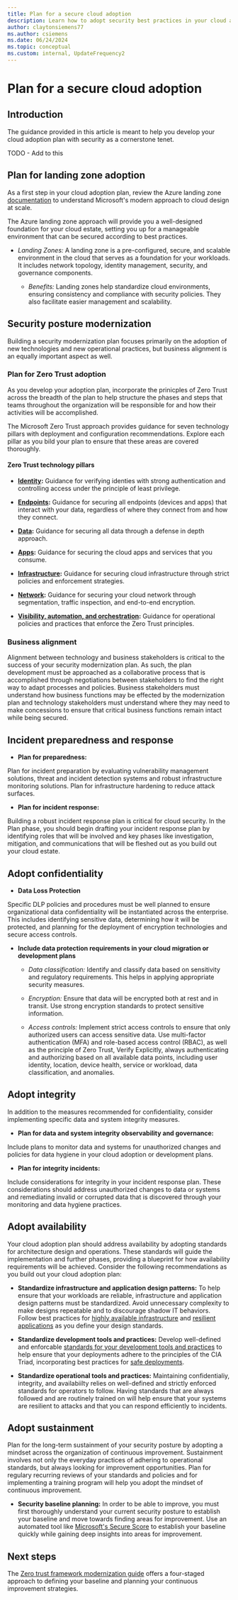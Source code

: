 ```yaml
---
title: Plan for a secure cloud adoption
description: Learn how to adopt security best practices in your cloud adoption plan
author: claytonsiemens77
ms.author: csiemens
ms.date: 06/24/2024
ms.topic: conceptual
ms.custom: internal, UpdateFrequency2
---
```


# Plan for a secure cloud adoption

## Introduction

The guidance provided in this article is meant to help you develop your cloud adoption plan with security as a cornerstone tenet. 

TODO - Add to this

## Plan for landing zone adoption

As a first step in your cloud adoption plan, review the Azure landing zone [documentation](../ready/landing-zone/) to understand Microsoft's modern approach to cloud design at scale. 

The Azure landing zone approach will provide you a well-designed foundation for your cloud estate, setting you up for a manageable environment that can be secured according to best practices.

- *Landing Zones:* A landing zone is a pre-configured, secure, and scalable environment in the cloud that serves as a foundation for your workloads. It includes network topology, identity management, security, and governance components.
    
    - *Benefits:* Landing zones help standardize cloud environments, ensuring consistency and compliance with security policies. They also facilitate easier management and scalability.

## Security posture modernization

Building a security modernization plan focuses primarily on the adoption of new technologies and new operational practices, but business alignment is an equally important aspect as well.

### Plan for Zero Trust adoption

As you develop your adoption plan, incorporate the prinicples of Zero Trust across the breadth of the plan to help structure the phases and steps that teams throughout the organization will be responsible for and how their activities will be accomplished.

The Microsoft Zero Trust approach provides guidance for seven technology pillars with deployment and configuration recommendations. Explore each pillar as you bild your plan to ensure that these areas are covered thoroughly.

#### Zero Trust technology pillars

- **[Identity](/security/zero-trust/deploy/identity):** Guidance for verifying identies with strong authentication and controlling access under the principle of least privilege.

- **[Endpoints](/security/zero-trust/deploy/endpoints):** Guidance for securing all endpoints (devices and apps) that interact with your data, regardless of where they connect from and how they connect.

- **[Data](/security/zero-trust/deploy/data):** Guidance for securing all data through a defense in depth approach.

- **[Apps](/security/zero-trust/deploy/applications):** Guidance for securing the cloud apps and services that you consume.

- **[Infrastructure](/security/zero-trust/deploy/infrastructure):** Guidance for securing cloud infrastructure through strict policies and enforcement strategies.

- **[Network](/security/zero-trust/deploy/networks):** Guidance for securing your cloud network through segmentation, traffic inspection, and end-to-end encryption.

- **[Visibility, automation, and orchestration](/security/zero-trust/deploy/visibility-automation-orchestration):** Guidance for operational policies and practices that enforce the Zero Trust principles.

### Business alignment

Alignment between technology and business stakeholders is critical to the success of your security modernization plan. As such, the plan development must be approached as a collaborative process that is accomplished through negotiations between stakeholders to find the right way to adapt processes and policies. Business stakeholders must understand how business functions may be effected by the modernization plan and technology stakeholders must understand where they may need to make concessions to ensure that critical business functions remain intact while being secured.

## Incident preparedness and response

- **Plan for preparedness:** 

Plan for incident preparation by evaluating vulnerability management solutions, threat and incident detection systems and robust infrastructure monitoring solutions. Plan for infrastructure hardening to reduce attack surfaces.

- **Plan for incident response:** 

Building a robust incident response plan is critical for cloud security. In the Plan phase, you should begin drafting your incident response plan by identifying roles that will be involved and key phases like investigation, mitigation, and communications that will be fleshed out as you build out your cloud estate.

## Adopt confidentiality

- **Data Loss Protection**
 
Specific DLP policies and procedures must be well planned to ensure organizational data confidentiality will be instantiated across the enterprise. This includes identifying sensitive data, determining how it will be protected, and planning for the deployment of encryption technologies and secure access controls.

- **Include data protection requirements in your cloud migration or development plans**

    - *Data classification:* Identify and classify data based on sensitivity and regulatory requirements. This helps in applying appropriate security measures.

    - *Encryption:* Ensure that data will be encrypted both at rest and in transit. Use strong encryption standards to protect sensitive information.

    - *Access controls:* Implement strict access controls to ensure that only authorized users can access sensitive data. Use multi-factor authentication (MFA) and role-based access control (RBAC), as well as the principle of Zero Trust, Verify Explicitly, always authenticating and authorizing based on all available data points, including user identity, location, device health, service or workload, data classification, and anomalies.
 
## Adopt integrity

In addition to the measures recommended for confidentiality, consider implementing specific data and system integrity measures.

- **Plan for data and system integrity observability and governance:** 

Include plans to monitor data and systems for unauthorized changes and policies for data hygiene in your cloud adoption or development plans.

- **Plan for integrity incidents:** 

Include considerations for integrity in your incident response plan. These considerations should address unauthorized changes to data or systems and remediating invalid or corrupted data that is discovered through your monitoring and data hygiene practices.

## Adopt availability

Your cloud adoption plan should address availability by adopting standards for architecture design and operations. These standards will guide the implementation and further phases, providing a blueprint for how availability requirements will be achieved. Consider the following recommendations as you build out your cloud adoption plan:

- **Standardize infrastructure and application design patterns:** To help ensure that your workloads are reliable, infrastructure and application design patterns must be standardized. Avoid unnecessary complexity to make designs repeatable and to discourage shadow IT behaviors. Follow best practices for [highly available infrastructure](/azure/well-architected/reliability/redundancy) and [resilient applications](azure/well-architected/reliability/self-preservation) as you define your design standards. 

- **Standardize development tools and practices:** Develop well-defined and enforcable [standards for your development tools and practices](/azure/well-architected/operational-excellence/formalize-development-practices) to help ensure that your deployments adhere to the principles of the CIA Triad, incorporating best practices for [safe deployments](/azure/well-architected/operational-excellence/safe-deployments).

- **Standardize operational tools and practices:** Maintaining confidentialiy, integrity, and availabiilty relies on well-defined and strictly enforced standards for operators to follow. Having standards that are always followed and are routinely trained on will help ensure that your systems are resilient to attacks and that you can respond efficiently to incidents.

## Adopt sustainment

Plan for the long-term sustainment of your security posture by adopting a mindset across the organization of continuous improvement. Sustainment involves not only the everyday practices of adhering to operational standards, but always looking for improvement opportunities. Plan for regulary recurring reviews of your standards and policies and for implementing a training program will help you adopt the mindset of continuous improvement.

- **Security baseline planning:** In order to be able to improve, you must first thoroughly understand your current security posture to establish your baseline and move towards finding areas for improvement. Use an automated tool like [Microsoft's Secure Score](/defender-xdr/microsoft-secure-score-improvement-actions) to establish your baseline quickly while gaining deep insights into areas for improvement.

## Next steps

The [Zero trust framework modernization guide](/security/zero-trust/adopt/rapidly-modernize-security-posture#technical-plans-and-skills-readiness) offers a four-staged approach to defining your baseline and planning your continuous improvement strategies.

